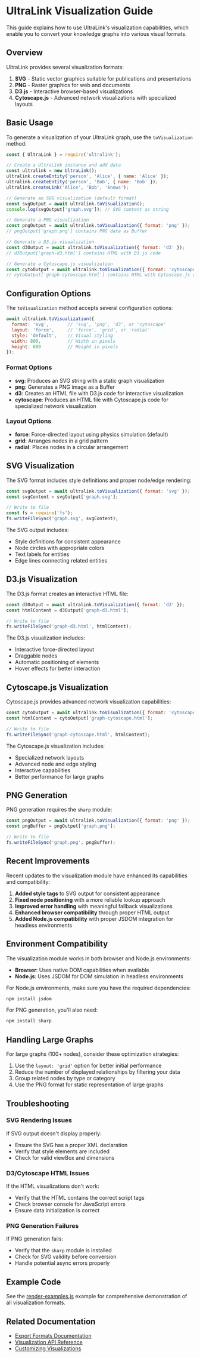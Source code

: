 # UltraLink Visualization Guide

This guide explains how to use UltraLink's visualization capabilities, which enable you to convert your knowledge graphs into various visual formats.

## Overview

UltraLink provides several visualization formats:

1. **SVG** - Static vector graphics suitable for publications and presentations
2. **PNG** - Raster graphics for web and documents
3. **D3.js** - Interactive browser-based visualizations
4. **Cytoscape.js** - Advanced network visualizations with specialized layouts

## Basic Usage

To generate a visualization of your UltraLink graph, use the `toVisualization` method:

```javascript
const { UltraLink } = require('ultralink');

// Create a UltraLink instance and add data
const ultralink = new UltraLink();
ultralink.createEntity('person', 'Alice', { name: 'Alice' });
ultralink.createEntity('person', 'Bob', { name: 'Bob' });
ultralink.createLink('Alice', 'Bob', 'knows');

// Generate an SVG visualization (default format)
const svgOutput = await ultralink.toVisualization();
console.log(svgOutput['graph.svg']); // SVG content as string

// Generate a PNG visualization
const pngOutput = await ultralink.toVisualization({ format: 'png' });
// pngOutput['graph.png'] contains PNG data as Buffer

// Generate a D3.js visualization
const d3Output = await ultralink.toVisualization({ format: 'd3' });
// d3Output['graph-d3.html'] contains HTML with D3.js code

// Generate a Cytoscape.js visualization
const cytoOutput = await ultralink.toVisualization({ format: 'cytoscape' });
// cytoOutput['graph-cytoscape.html'] contains HTML with Cytoscape.js code
```

## Configuration Options

The `toVisualization` method accepts several configuration options:

```javascript
await ultralink.toVisualization({
  format: 'svg',       // 'svg', 'png', 'd3', or 'cytoscape'
  layout: 'force',     // 'force', 'grid', or 'radial'
  style: 'default',    // Visual styling
  width: 800,          // Width in pixels
  height: 600          // Height in pixels
});
```

### Format Options

- **svg**: Produces an SVG string with a static graph visualization
- **png**: Generates a PNG image as a Buffer
- **d3**: Creates an HTML file with D3.js code for interactive visualization
- **cytoscape**: Produces an HTML file with Cytoscape.js code for specialized network visualization

### Layout Options

- **force**: Force-directed layout using physics simulation (default)
- **grid**: Arranges nodes in a grid pattern
- **radial**: Places nodes in a circular arrangement

## SVG Visualization

The SVG format includes style definitions and proper node/edge rendering:

```javascript
const svgOutput = await ultralink.toVisualization({ format: 'svg' });
const svgContent = svgOutput['graph.svg'];

// Write to file
const fs = require('fs');
fs.writeFileSync('graph.svg', svgContent);
```

The SVG output includes:
- Style definitions for consistent appearance
- Node circles with appropriate colors
- Text labels for entities
- Edge lines connecting related entities

## D3.js Visualization

The D3.js format creates an interactive HTML file:

```javascript
const d3Output = await ultralink.toVisualization({ format: 'd3' });
const htmlContent = d3Output['graph-d3.html'];

// Write to file
fs.writeFileSync('graph-d3.html', htmlContent);
```

The D3.js visualization includes:
- Interactive force-directed layout
- Draggable nodes
- Automatic positioning of elements
- Hover effects for better interaction

## Cytoscape.js Visualization

Cytoscape.js provides advanced network visualization capabilities:

```javascript
const cytoOutput = await ultralink.toVisualization({ format: 'cytoscape' });
const htmlContent = cytoOutput['graph-cytoscape.html'];

// Write to file
fs.writeFileSync('graph-cytoscape.html', htmlContent);
```

The Cytoscape.js visualization includes:
- Specialized network layouts
- Advanced node and edge styling
- Interactive capabilities
- Better performance for large graphs

## PNG Generation

PNG generation requires the `sharp` module:

```javascript
const pngOutput = await ultralink.toVisualization({ format: 'png' });
const pngBuffer = pngOutput['graph.png'];

// Write to file
fs.writeFileSync('graph.png', pngBuffer);
```

## Recent Improvements

Recent updates to the visualization module have enhanced its capabilities and compatibility:

1. **Added style tags** to SVG output for consistent appearance
2. **Fixed node positioning** with a more reliable lookup approach
3. **Improved error handling** with meaningful fallback visualizations
4. **Enhanced browser compatibility** through proper HTML output
5. **Added Node.js compatibility** with proper JSDOM integration for headless environments

## Environment Compatibility

The visualization module works in both browser and Node.js environments:

- **Browser**: Uses native DOM capabilities when available
- **Node.js**: Uses JSDOM for DOM simulation in headless environments

For Node.js environments, make sure you have the required dependencies:

```bash
npm install jsdom
```

For PNG generation, you'll also need:

```bash
npm install sharp
```

## Handling Large Graphs

For large graphs (100+ nodes), consider these optimization strategies:

1. Use the `layout: 'grid'` option for better initial performance
2. Reduce the number of displayed relationships by filtering your data
3. Group related nodes by type or category
4. Use the PNG format for static representation of large graphs

## Troubleshooting

### SVG Rendering Issues

If SVG output doesn't display properly:
- Ensure the SVG has a proper XML declaration
- Verify that style elements are included
- Check for valid viewBox and dimensions

### D3/Cytoscape HTML Issues

If the HTML visualizations don't work:
- Verify that the HTML contains the correct script tags
- Check browser console for JavaScript errors
- Ensure data initialization is correct

### PNG Generation Failures

If PNG generation fails:
- Verify that the `sharp` module is installed
- Check for SVG validity before conversion
- Handle potential async errors properly

## Example Code

See the [render-examples.js](./render-examples.js) example for comprehensive demonstration of all visualization formats.

## Related Documentation

- [Export Formats Documentation](../docs/formats/README.md)
- [Visualization API Reference](../docs/api/visualization.md)
- [Customizing Visualizations](../docs/guides/custom-visualizations.md) 